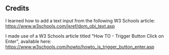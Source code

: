 ## Credits
I learned how to add a text input from the following W3 Schools article: https://www.w3schools.com/jsref/dom_obj_text.asp

I made use of a W3 Schools article titled "How TO - Trigger Button Click on Enter", available here: https://www.w3schools.com/howto/howto_js_trigger_button_enter.asp
